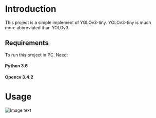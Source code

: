 # Introduction
This project is a simple implement of YOLOv3-tiny. YOLOv3-tiny is much more abbreviated than YOLOv3.  
## Requirements 
To run this project in PC. Need:  
  #### Python 3.6  
  #### Opencv 3.4.2 
# Usage   
![Image text](https://github.com/BigLazyPig/Car-Detector-YOLOv3-tiny/blob/master/image/1.jpg)
